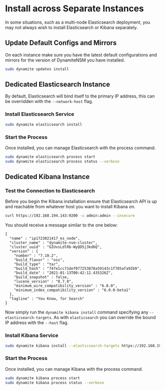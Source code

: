 # Install across Separate Instances

In some situations, such as a multi-node Elasticsearch deployment, you may not always wish
to install Elasticsearch or Kibana separately.

## Update Default Configs and Mirrors

On each instance make sure you have the latest default configurations and mirrors for the version of DynamiteNSM you have installed.
```bash
sudo dynamite updates install
```

## Dedicated Elasticsearch Instance

By default, Elasticsearch will bind itself to the primary IP address, this can be overridden with the `--network-host`
flag.

### Install Elasticsearch Service

```bash
sudo dynamite elasticsearch install
```
### Start the Process

Once installed, you can manage Elasticsearch with the process command.

```bash
sudo dynamite elasticsearch process start
sudo dynamite elasticsearch process status --verbose
```


## Dedicated Kibana Instance

### Test the Connection to Elasticsearch

Before you begin the Kibana installation ensure that Elasticsearch API is up and reachable from whatever
host you want to install Kibana on.

```bash
curl https://192.168.194.143:9200 -u admin:admin --insecure
```

You should receive a message similar to the one below:

```json5
{
  "name" : "ip1723021417_es_node",
  "cluster_name" : "dynamite-nsm-cluster",
  "cluster_uuid" : "GIUvsLdlRb-WyQD5j3kd6Q",
  "version" : {
    "number" : "7.10.2",
    "build_flavor" : "oss",
    "build_type" : "tar",
    "build_hash" : "747e1cc71def077253878a59143c1f785afa92b9",
    "build_date" : "2021-01-13T00:42:12.435326Z",
    "build_snapshot" : false,
    "lucene_version" : "8.7.0",
    "minimum_wire_compatibility_version" : "6.8.0",
    "minimum_index_compatibility_version" : "6.0.0-beta1"
  },
  "tagline" : "You Know, for Search"
}
```

Now simply run the `dynamite kibana install` command specifying any `--elasticsearch-targets`. As with `elasticsearch` you can
override the bound IP address with the `--host` flag.

### Install Kibana Service

```bash
sudo dynamite kibana install --elasticsearch-targets https://192.168.194.143:9200
```

### Start the Process

Once installed, you can manage Kibana with the process command.

```bash
sudo dynamite kibana process start
sudo dynamite kibana process status --verbose
```